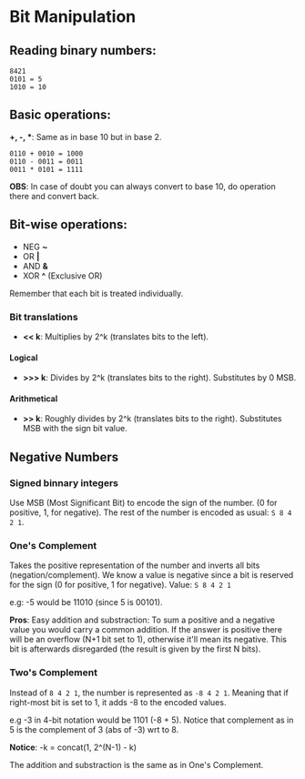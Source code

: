 # Bit Manipulation

## Reading binary numbers:

```
8421
0101 = 5
1010 = 10
```
## Basic operations:
__+, -, *__: Same as in base 10 but in base 2.

```
0110 + 0010 = 1000
0110 - 0011 = 0011
0011 * 0101 = 1111
```
__OBS__: In case of doubt you can always convert to base 10, do operation there and convert back.

## Bit-wise operations:
- NEG __~__
- OR __|__
- AND __&__
- XOR __^__ (Exclusive OR)

Remember that each bit is treated individually.

### Bit translations
- __<< k__: Multiplies by 2^k (translates bits to the left).

#### Logical
- __>>> k__: Divides by 2^k (translates bits to the right). Substitutes by 0 MSB.

#### Arithmetical
- __>> k__: Roughly divides by 2^k (translates bits to the right). Substitutes MSB with the sign bit value.

## Negative Numbers

### Signed binnary integers
Use MSB (Most Significant Bit) to encode the sign of the number. (0 for positive, 1, for negative). The rest of the number is encoded as usual: `S 8 4 2 1`.

### One's Complement
Takes the positive representation of the number and inverts all bits (negation/complement). We know a value is negative since a bit is reserved for the sign (0 for positive, 1 for negative). Value: `S 8 4 2 1`

e.g: -5 would be 11010 (since 5 is 00101).

__Pros__: Easy addition and substraction: To sum a positive and a negative value you would carry a common addition.
If the answer is positive there will be an overflow (N+1 bit set to 1), otherwise it'll mean its negative. This bit is afterwards disregarded (the result is given by the first N bits).

### Two's Complement
Instead of `8 4 2 1`, the number is represented as `-8 4 2 1`. Meaning that if right-most bit is set to 1, it adds -8 to the encoded values.

e.g -3 in 4-bit notation would be 1101 (-8 + 5). Notice that complement as in 5 is the complement of 3 (abs of -3) wrt to 8.

__Notice__: -k = concat(1, 2^(N-1) - k)

The addition and substraction is the same as in One's Complement.



